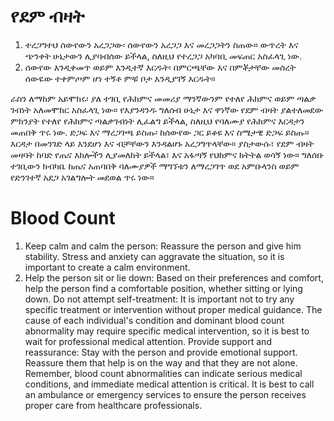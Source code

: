 # የደም ብዛት 

1. ተረጋግተህ ሰውየውን አረጋጋው፡ ሰውየውን አረጋጋ እና መረጋጋትን ስጠው። ውጥረት እና ጭንቀት ሁኔታውን ሊያባብሰው ይችላል, ስለዚህ የተረጋጋ አካባቢ መፍጠር አስፈላጊ ነው.
2. ሰውየው እንዲቀመጥ ወይም እንዲተኛ እርዱት፡ በምርጫቸው እና በምቾታቸው መሰረት ሰውዬው ተቀምጦም ሆነ ተኝቶ ምቹ ቦታ እንዲያገኝ እርዱት።

ራስን ለማከም አይሞክሩ፡ ያለ ተገቢ የሕክምና መመሪያ ማንኛውንም የተለየ ሕክምና ወይም ጣልቃ ገብነት አለመሞከር አስፈላጊ ነው። የእያንዳንዱ ግለሰብ ሁኔታ እና ዋነኛው የደም ብዛት ያልተለመደው ምክንያት የተለየ የሕክምና ጣልቃገብነት ሊፈልግ ይችላል, ስለዚህ የባለሙያ የሕክምና እርዳታን መጠበቅ ጥሩ ነው.
ድጋፍ እና ማረጋገጫ ይስጡ፡ ከሰውየው ጋር ይቆዩ እና ስሜታዊ ድጋፍ ይስጡ። እርዳታ በመንገድ ላይ እንደሆነ እና ብቻቸውን እንዳልሆኑ አረጋግጥላቸው።
ያስታውሱ፣ የደም ብዛት መዛባት ከባድ የጤና እክሎችን ሊያመለክት ይችላል፣ እና አፋጣኝ የህክምና ክትትል ወሳኝ ነው። ግለሰቡ ተገቢውን ክብካቤ ከጤና አጠባበቅ ባለሙያዎች ማግኘቱን ለማረጋገጥ ወደ አምቡላንስ ወይም የድንገተኛ አደጋ አገልግሎት መደወል ጥሩ ነው።

# Blood Count 
1. Keep calm and calm the person: Reassure the person and give him stability. Stress and anxiety can aggravate the situation, so it is important to create a calm environment. 
2. Help the person sit or lie down: Based on their preferences and comfort, help the person find a comfortable position, whether sitting or lying down. Do not attempt self-treatment: It is important not to try any specific treatment or intervention without proper medical guidance. The cause of each individual's condition and dominant blood count abnormality may require specific medical intervention, so it is best to wait for professional medical attention. 
Provide support and reassurance: Stay with the person and provide emotional support. Reassure them that help is on the way and that they are not alone. Remember, blood count abnormalities can indicate serious medical conditions, and immediate medical attention is critical. It is best to call an ambulance or emergency services to ensure the person receives proper care from healthcare professionals.